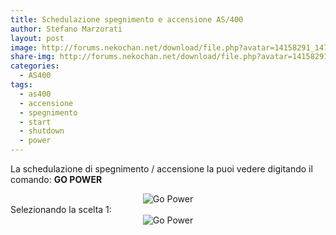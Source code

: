 ```yaml
---
title: Schedulazione spegnimento e accensione AS/400
author: Stefano Marzorati
layout: post
image: http://forums.nekochan.net/download/file.php?avatar=14158291_1477785421.png
share-img: http://forums.nekochan.net/download/file.php?avatar=14158291_1477785421.png
categories:
  - AS400
tags:
  - as400
  - accensione
  - spegnimento
  - start
  - shutdown
  - power
---
```

La schedulazione di spegnimento / accensione la puoi vedere digitando il comando: **GO POWER**

<center><img src="https://farm5.staticflickr.com/4714/25758852897_2a709049d3_o.png" alt="Go Power"></center>   
Selezionando la scelta 1:   
<center><img src="https://farm5.staticflickr.com/4703/39919137444_5a1fb45712_o.png" alt="Go Power"></center>   

